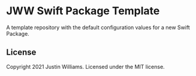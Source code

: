 # JWW Swift Package Template

A template repository with the default configuration values for a new Swift Package.

## License

Copyright 2021 Justin Williams. Licensed under the MIT license.
